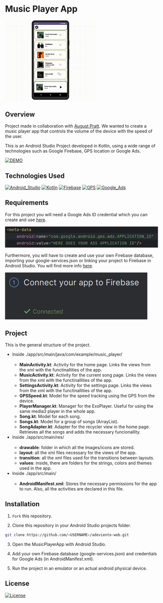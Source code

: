 # Music Player App

<a href="https://appetize.io/app/2va72f4rcuub446rz5mn22ve6m?device=pixel7pro&osVersion=13.0"><img src="./media/preview.gif" width="300" alt="App Demo"></a>

## Overview

Project made in collaboration with [August Pratt](https://github.com/jpratt21). We wanted to create a music player app that controls the volume of the device with the speed of the user. 

This is an Android Studio Project developed in Kotlin, using a wide range of technologies such as Google Firebase, GPS location or Google Ads.   

[![DEMO](https://img.shields.io/badge/TRY%20THE-DEMO-blue?style=for-the-badge&logoColor=white&labelColor=%23545454&color=%238983e6)](https://appetize.io/app/2va72f4rcuub446rz5mn22ve6m?device=pixel7pro&osVersion=13.0)

## Technologies Used

[![Android_Studio](https://img.shields.io/badge/ANDROID_STUDIO-%234fae53?style=for-the-badge&logo=androidstudio&logoColor=white&labelColor=black)](https://developer.android.com/)
[![Kotlin](https://img.shields.io/badge/KOTLIN-%237f52ff?style=for-the-badge&logo=kotlin&logoColor=white&labelColor=black)](https://kotlinlang.org/)
[![Firebase](https://img.shields.io/badge/FIREBASE-%23FFCA28?style=for-the-badge&logo=firebase&logoColor=white&labelColor=black&color=%23FFCA28)](https://firebase.google.com/)
[![GPS](https://img.shields.io/badge/GPS-%4285F4?style=for-the-badge&logo=googlemaps&logoColor=white&labelColor=black)]()
[![Google_Ads](https://img.shields.io/badge/Google%20ads-%234285F4?style=for-the-badge&logo=googleads&logoColor=white&labelColor=black)](https://ads.google.com/)


## Requirements

For this project you will need a Google Ads ID credential which you can create and use [here](https://apps.admob.com/).

![Google Ads ID](media/Google_Ads_ID.png)

Furthermore, you will have to create and use your own Firebase database, importing your google-services.json or linking your project to Firebase in Android Studio. You will find more info [here](https://firebase.google.com/docs/android/setup).

![Connect to Firebase](media/Connect_Firebase.png)

## Project

This is the general structure of the project.

<ul>
  <li>
    Inside ./app/src/main/java/com/example/music_player/
    <br>
    <br>
    <ul>
      <li><b>MainActivity.kt</b>: Activity for the home page. Links the views from the xml with the functinallities of the app.</li>
      <li><b>MusicActivity.kt</b>: Activity for the current song page. Links the views from the xml with the functinallities of the app.</li>
      <li><b>SettingsActivity.kt</b>: Activity for the settings page. Links the views from the xml with the functinallities of the app.</li>
      <li><b>GPSSpeed.kt</b>: Model for the speed tracking using the GPS from the device.</li>
      <li><b>PlayerManager.kt</b>: Manager for the ExoPlayer. Useful for using the same media3 player in the whole app.</li>
      <li><b>Song.kt</b>: Model for each song.</li>
      <li><b>Songs.kt</b>: Model for a group of songs (ArrayList).</li>
      <li><b>SongAdapter.kt</b>: Adapter for the recycler view in the home page. Retrieves all the songs and adds the necessary funcionallity.</li>
    </ul>
  </li>
  <li>
    Inside ./app/src/main/res/
    <br>
    <br>
    <ul>
      <li><b>drawable</b>: folder in which all the images/icons are stored.</li>
      <li><b>layout</b>: all the xml files necessary for the views of the app.</li>
      <li><b>transition</b>: all the xml files used for the transitions between layouts.</li>
      <li><b>values</b>: inside, there are folders for the strings, colors and themes used in the app.</li>
    </ul>
  </li>
  <li>
    Inside ./app/src/main/
    <br>
    <br>
    <ul>
      <li><b>AndroidManifest.xml</b>: Stores the necessary permissions for the app to run. Also, all the activities are declared in this file.</li>
    </ul>
  </li>
</ul>





## Installation

1. `Fork` this repository.
   
2. Clone this repository in your Android Studio projects folder.
```bash 
git clone https://github.com/<USERNAME>/adeviento-web.git
```

3. Open the MusicPlayerApp with Android Studio.

4. Add your own Firebase database (google-services.json) and credentials for Google Ads (in AndroidManifest.xml). 

5. Run the project in an emulator or an actual android physical device.

## License

[![License](https://img.shields.io/badge/LICENSE-MIT-%23FFCA28?style=for-the-badge&logoColor=white&labelColor=black&color=%23808080
)](LICENSE)
